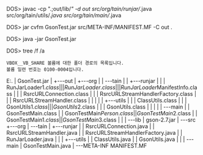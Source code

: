 DOS> javac -cp ".;out/lib/*" -d out src/org/tain/runjar/*.java src/org/tain/utils/*.java src/org/tain/main/*.java

DOS> jar cvfm GsonTest.jar src/META-INF/MANIFEST.MF -C out .

DOS> java -jar GsonTest.jar

DOS> tree /f /a

    VBOX__VB_SHARE 볼륨에 대한 폴더 경로의 목록입니다.
    볼륨 일련 번호는 0100-0004입니다.

E:.
|   GsonTest.jar
|
+---out
|   +---org
|   |   \---tain
|   |       +---runjar
|   |       |       RunJarLoader$1.class
|   |       |       RunJarLoader.class
|   |       |       RunJarLoader$ManifestInfo.class
|   |       |       RsrcURLConnection.class
|   |       |       RsrcURLStreamHandlerFactory.class
|   |       |       RsrcURLStreamHandler.class
|   |       |
|   |       +---utils
|   |       |       ClassUtils.class
|   |       |       GsonUtils$1.class
|   |       |       GsonUtils$2.class
|   |       |       GsonUtils.class
|   |       |
|   |       \---main
|   |               GsonTestMain.class
|   |               GsonTestMain$Person.class
|   |               GsonTestMain$2.class
|   |               GsonTestMain$1.class
|   |               GsonTestMain$3.class
|   |
|   \---lib
|           gson-2.7.jar
|
\---src
    +---org
    |   \---tain
    |       +---runjar
    |       |       RsrcURLConnection.java
    |       |       RsrcURLStreamHandler.java
    |       |       RsrcURLStreamHandlerFactory.java
    |       |       RunJarLoader.java
    |       |
    |       +---utils
    |       |       ClassUtils.java
    |       |       GsonUtils.java
    |       |
    |       \---main
    |               GsonTestMain.java
    |
    \---META-INF
            MANIFEST.MF

